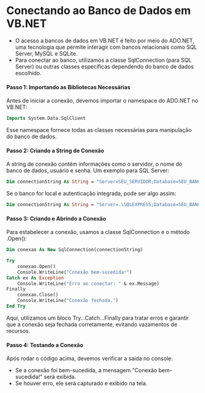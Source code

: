 # Conectando ao Banco de Dados em VB.NET

- O acesso a bancos de dados em VB.NET é feito por meio do ADO.NET, uma tecnologia que permite interagir com bancos relacionais como SQL Server, MySQL e SQLite. 
- Para conectar ao banco, utilizamos a classe SqlConnection (para SQL Server) ou outras classes específicas dependendo do banco de dados escolhido.

#### Passo 1: Importando as Bibliotecas Necessárias

Antes de iniciar a conexão, devemos importar o namespace do ADO.NET no VB.NET:

~~~vb
Imports System.Data.SqlClient
~~~

Esse namespace fornece todas as classes necessárias para manipulação do banco de dados.

#### Passo 2: Criando a String de Conexão

A string de conexão contém informações como o servidor, o nome do banco de dados, usuário e senha. Um exemplo para SQL Server:

~~~vb
Dim connectionString As String = "Server=SEU_SERVIDOR;Database=SEU_BANCO;User Id=USUARIO;Password=SENHA;"
~~~

Se o banco for local e autenticação integrada, pode ser algo assim:

~~~vb
Dim connectionString As String = "Server=.\SQLEXPRESS;Database=SEU_BANCO;Trusted_Connection=True;"
~~~

#### Passo 3: Criando e Abrindo a Conexão

Para estabelecer a conexão, usamos a classe SqlConnection e o método .Open():

~~~vb
Dim conexao As New SqlConnection(connectionString)

Try
    conexao.Open()
    Console.WriteLine("Conexão bem-sucedida!")
Catch ex As Exception
    Console.WriteLine("Erro ao conectar: " & ex.Message)
Finally
    conexao.Close()
    Console.WriteLine("Conexão fechada.")
End Try
~~~

Aqui, utilizamos um bloco Try...Catch...Finally para tratar erros e garantir que a conexão seja fechada corretamente, evitando vazamentos de recursos.

#### Passo 4: Testando a Conexão

Após rodar o código acima, devemos verificar a saída no console:
- Se a conexão foi bem-sucedida, a mensagem "Conexão bem-sucedida!" será exibida.
- Se houver erro, ele será capturado e exibido na tela.
